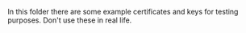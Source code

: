 In this folder there are some example certificates and keys for testing
purposes. Don't use these in real life.
